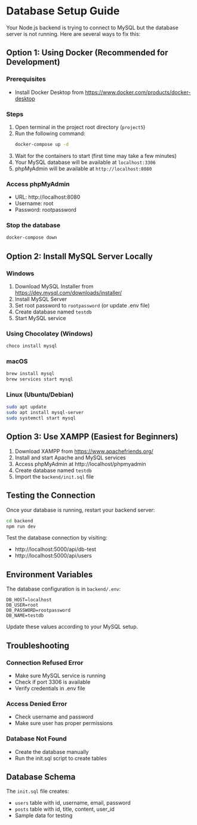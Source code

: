 # Database Setup Guide

Your Node.js backend is trying to connect to MySQL but the database server is not running. Here are several ways to fix this:

## Option 1: Using Docker (Recommended for Development)

### Prerequisites
- Install Docker Desktop from https://www.docker.com/products/docker-desktop

### Steps
1. Open terminal in the project root directory (`project5`)
2. Run the following command:
   ```bash
   docker-compose up -d
   ```
3. Wait for the containers to start (first time may take a few minutes)
4. Your MySQL database will be available at `localhost:3306`
5. phpMyAdmin will be available at `http://localhost:8080`

### Access phpMyAdmin
- URL: http://localhost:8080
- Username: root
- Password: rootpassword

### Stop the database
```bash
docker-compose down
```

## Option 2: Install MySQL Server Locally

### Windows
1. Download MySQL Installer from https://dev.mysql.com/downloads/installer/
2. Install MySQL Server
3. Set root password to `rootpassword` (or update .env file)
4. Create database named `testdb`
5. Start MySQL service

### Using Chocolatey (Windows)
```bash
choco install mysql
```

### macOS
```bash
brew install mysql
brew services start mysql
```

### Linux (Ubuntu/Debian)
```bash
sudo apt update
sudo apt install mysql-server
sudo systemctl start mysql
```

## Option 3: Use XAMPP (Easiest for Beginners)

1. Download XAMPP from https://www.apachefriends.org/
2. Install and start Apache and MySQL services
3. Access phpMyAdmin at http://localhost/phpmyadmin
4. Create database named `testdb`
5. Import the `backend/init.sql` file

## Testing the Connection

Once your database is running, restart your backend server:

```bash
cd backend
npm run dev
```

Test the database connection by visiting:
- http://localhost:5000/api/db-test
- http://localhost:5000/api/users

## Environment Variables

The database configuration is in `backend/.env`:

```
DB_HOST=localhost
DB_USER=root
DB_PASSWORD=rootpassword
DB_NAME=testdb
```

Update these values according to your MySQL setup.

## Troubleshooting

### Connection Refused Error
- Make sure MySQL service is running
- Check if port 3306 is available
- Verify credentials in .env file

### Access Denied Error
- Check username and password
- Make sure user has proper permissions

### Database Not Found
- Create the database manually
- Run the init.sql script to create tables

## Database Schema

The `init.sql` file creates:
- `users` table with id, username, email, password
- `posts` table with id, title, content, user_id
- Sample data for testing
